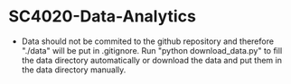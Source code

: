# SC4020-Data-Analytics

- Data should not be commited to the github repository and therefore "./data"
  will be put in .gitignore. Run "python download_data.py" to fill the data
  directory automatically or download the data and put them in the data directory
  manually.

